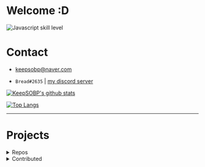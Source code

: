 # Welcome :D

![Javascript skill level](https://img.shields.io/badge/Javascript-beginner-green?style=for-the-badge&logo=javascript)

# Contact

- keepsobp@naver.com

- `Bread#2635` | [my discord server](https://discord.link/bread)


[![KeepSOBP's github stats](https://github-readme-stats.vercel.app/api?username=KeepSOBP&show_icons=true)](https://github.com/anuraghazra/github-readme-stats)

[![Top Langs](https://github-readme-stats.vercel.app/api/top-langs/?username=KeepSOBP&layout=compact)](https://github.com/KeepSOBP?tab=repositories)

----

# Projects

<details>
  <summary>Repos</summary>

Planned | ~~Osu!lazer private server, [Keesu](https://github.com/osukeesu)~~

[![](https://github-readme-stats.vercel.app/api/pin/?username=keepsobp&repo=hikari)](https://github.com/keepsobp/hikari)
[![](https://github-readme-stats.vercel.app/api/pin/?username=keepsobp&repo=blog)](https://github.com/keepsobp/blog)
[![](https://github-readme-stats.vercel.app/api/pin/?username=keepsobp&repo=dame)](https://github.com/keepsobp/dame)
[![](https://github-readme-stats.vercel.app/api/pin/?username=keepsobp&repo=youtube-box)](https://github.com/keepsobp/youtube-box)

</details>
<details>
  <summary>Contributed</summary>

[![](https://github-readme-stats.vercel.app/api/pin/?username=ironkinoko&repo=e-hentai-view&show_owner=true)](https://github.com/IronKinoko/e-hentai-view)
[![](https://github-readme-stats.vercel.app/api/pin/?username=InfinityGhost&repo=TabletDriverFilters&show_owner=true)](https://github.com/InfinityGhost/TabletDriverFilters)

</details>
